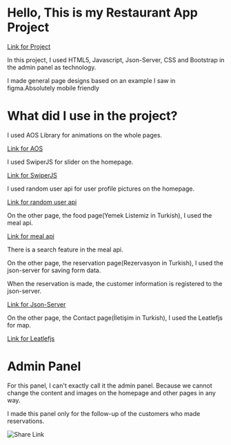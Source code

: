 
<h1>Hello, This is my Restaurant App Project</h1>
<a href="https://gentle-valkyrie-61f72d.netlify.app/">Link for Project</a>


<p>In this project, I used HTML5, Javascript, Json-Server, CSS and Bootstrap in the admin panel as technology.</p>
<p>I made general page designs based on an example I saw in figma.Absolutely mobile friendly</p>

<h1>What did I use in the project?</h1>
<p>I used AOS Library for animations  on the whole pages.</p>
<a href="https://michalsnik.github.io/aos/">Link for AOS</a>
<p>I used SwiperJS for slider on the homepage.</p>
<a href="https://swiperjs.com/">Link for SwiperJS</a>
<p>I used random user api for user profile pictures on the homepage.</p>
<a href="https://randomuser.me/">Link for random user api</a>
<p>On the other page, the food page(Yemek Listemiz in Turkish), I used the meal api.</p>
<a href="https://www.themealdb.com/api.php">Link for meal api</a> 
<p>There is a search feature in the meal api.</p>
<p>On the other page, the reservation page(Rezervasyon in Turkish), I used the json-server for saving form data.</p>
<p>When the reservation is made, the customer information is registered to the json-server.</p>
<a href="https://github.com/typicode/json-server">Link for Json-Server</a>
<p>On the other page, the Contact page(İletişim in Turkish), I used the Leatlefjs for map.</p>
<a href="https://leafletjs.com/">Link for Leatlefjs</a>

<h1>Admin Panel</h1>
<p>For this panel, I can't exactly call it the admin panel. Because we cannot change the content and images on the homepage and other pages in any way.</p>
<p>I made this panel only for the follow-up of the customers who made reservations.</p>







<p>
  <img src="https://user-images.githubusercontent.com/88587309/173820083-b556cbd2-37e4-4896-aff6-135edee5d8c3.png" alt="Share Link">
</p>









